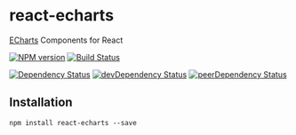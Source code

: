 # react-echarts
[ECharts](https://github.com/luqin/echarts) Components for React

[![NPM version][npm-badge]][npm] [![Build Status][travis-ci-image]][travis-ci-url]

[![Dependency Status][deps-badge]][deps]
[![devDependency Status][dev-deps-badge]][dev-deps]
[![peerDependency Status][peer-deps-badge]][peer-deps]

## Installation

```
npm install react-echarts --save
```


[npm-badge]: http://badge.fury.io/js/react-echarts.svg
[npm]: http://badge.fury.io/js/react-echarts

[deps-badge]: https://david-dm.org/luqin/react-echarts.svg
[deps]: https://david-dm.org/luqin/react-echarts

[dev-deps-badge]: https://david-dm.org/luqin/react-echarts/dev-status.svg
[dev-deps]: https://david-dm.org/luqin/react-echarts#info=devDependencies

[peer-deps-badge]: https://david-dm.org/luqin/react-echarts/peer-status.svg
[peer-deps]: https://david-dm.org/luqin/react-echarts#info=peerDependencies 

[travis-ci-image]: https://travis-ci.org/luqin/react-echarts.svg
[travis-ci-url]: https://travis-ci.org/luqin/react-echarts
